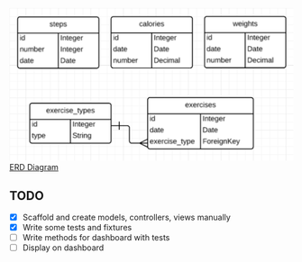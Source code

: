 ![alt tag](health_tracker_chart.png)
[ERD Diagram](https://www.lucidchart.com/documents/view/675103d2-2fed-4cfe-ae77-6595a30623c4)


## TODO
- [x] Scaffold and create models, controllers, views manually
- [x] Write some tests and fixtures
- [ ] Write methods for dashboard with tests
- [ ] Display on dashboard
